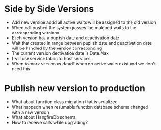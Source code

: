 # Side by Side Versions
* Add new version addd all active waits will be assigned to the old version
* When call pushed the system passes the matched waits to the corresponding versions
* Each version has a puplish date and deactivation date
* Wait that created in range between puplish date and deactivation date will be handled by the version corresponding
* The current version dectivation date is Date.Max
* I will use service fabric to host services
* When to mark version as dead? when no active waits exist and we don't need this

# Publish new version to production
* What about function class migration that is serialized
* What happedn when resumable function database schema changed with a new version
* What about HangfireDb schema
* How to receive calls while upgrading?